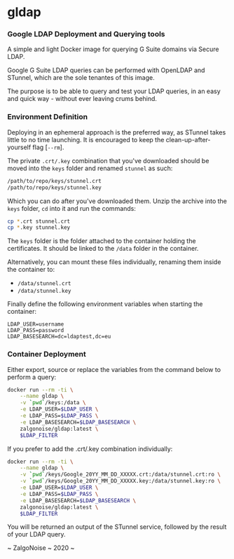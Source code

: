 # gldap





### Google LDAP Deployment and Querying tools

A simple and light Docker image for querying G Suite domains via Secure LDAP.

Google G Suite LDAP queries can be performed with OpenLDAP and STunnel, which are the sole tenantes of this image.

The purpose is to be able to query and test your LDAP queries, in an easy and quick way - without ever leaving crums behind.


### Environment Definition

Deploying in an ephemeral approach is the preferred way, as STunnel takes little to no time launching. It is encouraged to keep the clean-up-after-yourself flag [`--rm`].

The private `.crt/.key` combination that you've downloaded should be moved into the `keys` folder and renamed `stunnel` as such:

```bash
/path/to/repo/keys/stunnel.crt
/path/to/repo/keys/stunnel.key
```

Which you can do after you've downloaded them. Unzip the archive into the `keys` folder, `cd` into it and run the commands:

```bash
cp *.crt stunnel.crt
cp *.key stunnel.key
```

The `keys` folder is the folder attached to the container holding the certificates. It should be linked to the `/data` folder in the container.

Alternatively, you can mount these files individually, renaming them inside the container to:
- `/data/stunnel.crt`
- `/data/stunnel.key`

Finally define the following environment variables when starting the container:

```
LDAP_USER=username
LDAP_PASS=password
LDAP_BASESEARCH=dc=ldaptest,dc=eu
```

### Container Deployment

Either export, source or replace the variables from the command below to perform a query:

```bash
docker run --rm -ti \
    --name gldap \
    -v `pwd`/keys:/data \
    -e LDAP_USER=$LDAP_USER \
    -e LDAP_PASS=$LDAP_PASS \
    -e LDAP_BASESEARCH=$LDAP_BASESEARCH \
    zalgonoise/gldap:latest \
    $LDAP_FILTER
```

If you prefer to add the .crt/.key combination individually:

```bash
docker run --rm -ti \
    --name gldap \
    -v `pwd`/keys/Google_20YY_MM_DD_XXXXX.crt:/data/stunnel.crt:ro \
    -v `pwd`/keys/Google_20YY_MM_DD_XXXXX.key:/data/stunnel.key:ro \
    -e LDAP_USER=$LDAP_USER \
    -e LDAP_PASS=$LDAP_PASS \
    -e LDAP_BASESEARCH=$LDAP_BASESEARCH \
    zalgonoise/gldap:latest \
    $LDAP_FILTER
```


You will be returned an output of the STunnel service, followed by the result of your LDAP query.


~ ZalgoNoise ~ 2020 ~ 
